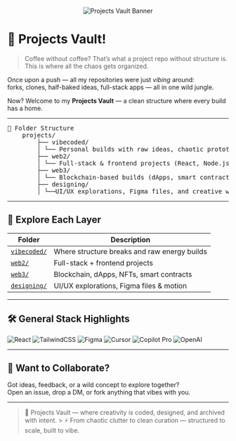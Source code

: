 <p align="center">
  <img src="https://github.com/user-attachments/assets/134c2853-19eb-4628-a020-851afedcf683" alt="Projects Vault Banner" />
</p>

# 🧠 Projects Vault!


> Coffee without coffee? That’s what a project repo without structure is.  
> This is where all the chaos gets organized.

Once upon a push — all my repositories were just *vibing* around:  
forks, clones, half-baked ideas, full-stack apps — all in one wild jungle.

Now? Welcome to my **Projects Vault** — a clean structure where every build has a home.

---

<pre>📂 Folder Structure
    projects/
        ├── vibecoded/
        │ └── Personal builds with raw ideas, chaotic prototypes & pure vibes
        ├── web2/
        │ └── Full-stack & frontend projects (React, Node.js, APIs, etc.)
        ├── web3/
        │ └── Blockchain-based builds (dApps, smart contracts, NFTs, etc.)
        ├── designing/
        │ └──UI/UX explorations, Figma files, and creative workflows</pre>

---

## 🔗 Explore Each Layer

| Folder        | Description                                      |
|---------------|--------------------------------------------------|
| [`vibecoded/`](./vibecoded)   | Where structure breaks and raw energy builds | 
| [`web2/`](./web2)             | Full-stack + frontend projects               | 
| [`web3/`](./web3)             | Blockchain, dApps, NFTs, smart contracts     | 
| [`designing/`](./designing)   | UI/UX explorations, Figma files & motion     | 

---

## 🛠️ General Stack Highlights

<p align="left">
  <img src="https://img.shields.io/badge/React-20232a?style=for-the-badge&logo=react&logoColor=61dafb" alt="React" />
  <img src="https://img.shields.io/badge/TailwindCSS-38B2AC?style=for-the-badge&logo=tailwind-css&logoColor=white" alt="TailwindCSS" />
  <img src="https://img.shields.io/badge/Figma-F24E1E?style=for-the-badge&logo=figma&logoColor=white" alt="Figma" />
  <img src="https://img.shields.io/badge/Cursor-black?style=for-the-badge&logo=Cursor" alt="Cursor" />
  <img src="https://img.shields.io/badge/GitHub_Copilot_Pro-000?style=for-the-badge&logo=github&logoColor=white" alt="Copilot Pro" />
  <img src="https://img.shields.io/badge/OpenAI-412991?style=for-the-badge&logo=openai&logoColor=white" alt="OpenAI" />
</p>

---

## 🤝 Want to Collaborate?

Got ideas, feedback, or a wild concept to explore together?  
Open an issue, drop a DM, or fork anything that vibes with you.

---

> 🧠 Projects Vault — where creativity is coded, designed, and archived with intent.
    > ⚡ From chaotic clutter to clean curation — structured to scale, built to vibe.
